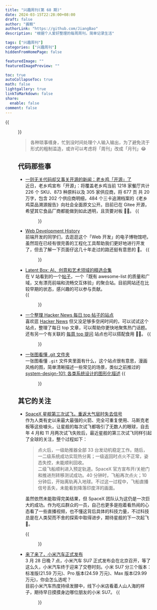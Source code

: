 ```yaml
---
title: "兴趣周刊(第 68 期)"
date: 2024-03-15T22:28:00+08:00
draft: false
author: "酱鲍"
authorLink: "https://github.com/JiangBao"
description: "根据个人爱好整理的每周周刊，简单记录生活"

tags: ["兴趣周刊"]
categories: ["兴趣周刊"]
hiddenFromHomePage: false

featuredImage: ""
featuredImagePreview: ""

toc: true
autoCollapseToc: true
math: false
lightgallery: true
linkToMarkdown: false
share:
  enable: false
comment: false
---
```


<!--more-->
{{<figure src="https://jiangbao-1258001083.cos.ap-shanghai.myqcloud.com/xiangjiang0404.jpg" title="雨天的湘江边，有种赛博朋克的感觉">}}

> 各种琐事缠身，忙到没时间处理个人输入输出，为了避免流于形式的粗制滥造，或许可以考虑将「周刊」改成「月刊」😂

## 代码那些事
* [一则无关代码却又事关开源的新闻：老乡鸡「开源」了](https://gitee.com/lxjchina/traceability-report-of-dishes)  
近日，老乡鸡宣布「开源」：将覆盖老乡鸡当前 1218 家餐厅共计 226 个 SKU、873 种原料以及 305 家供应商，将 677 页 共 20 万字，包含 202 个供应商明细，484 个三卡追溯档案的《老乡鸡菜品溯源报告》向社会全面原文公开。目前已在 Gitee 开源，希望其它食品厂商都能做到如此透明，且货要对板 👍🏻。
{{<figure src="https://jiangbao-1258001083.cos.ap-shanghai.myqcloud.com/lxjgitee.jpg">}}

* [Web Development History](https://webdevelopmenthistory.com/index/)  
前端开发的同学们，去逛逛这个「Web 开发」的电子博物馆吧，虽然现在已经有很完善的工程化工具帮助我们更好地进行开发了，但去了解一下页面仔这几十年走过的路还挺有意思的 🐶。
{{<figure src="https://jiangbao-1258001083.cos.ap-shanghai.myqcloud.com/webdevhistory.jpg">}}

* [Latent Box: AI、创意和艺术领域的精选合集](https://latentbox.com/zh)  
在 V 站看到的一个[帖子](https://www.v2ex.com/t/1031655)，一个「既有 awesome-list 的质量和广域，又有漂亮前端和流畅交互体验」的聚合站。目前网站还在比较早期的状态，感兴趣的可以参与贡献。  
{{<figure src="https://jiangbao-1258001083.cos.ap-shanghai.myqcloud.com/latentbox.jpg">}}

* [一个整理 Hacker News 每日 top 帖子的站点](https://www.daemonology.net/hn-daily/)  
喜欢逛 [Hacker News](https://news.ycombinator.com/) 但又没足够多空闲时间的，可以试试这个站点，整理了每日 top 文章，可以帮助你更快地聚焦热门话题。还有另一个有关联的 [每周 top 提问](https://www.daemonology.net/hn-weekly-ask/) 站点也可以搭配食用 👍🏻。
{{<figure src="https://jiangbao-1258001083.cos.ap-shanghai.myqcloud.com/hackernewsdaily.jpg">}}

* [一张图看懂 .git 文件夹](https://wizardzines.com/comics/inside-git/)  
一张图看懂 `.git` 文件夹里面有什么，这个站点很有意思，漫画风格的图，简单清晰描述一些常见的场景，类似之前推过的 [system-design-101: 各类系统设计的图形化描述](https://github.com/ByteByteGoHq/system-design-101) 
{{<figure src="https://jiangbao-1258001083.cos.ap-shanghai.myqcloud.com/inside-git.jpg">}}

## 其它的关注
* [SpaceX 星舰第三次试飞，重返大气层时失去信号](https://www.36kr.com/p/2689606492761733)  
作为人类有史以来最大最强的火箭、完全可重复使用、马斯克老板等这些噱头，让星舰的每次试飞都吸引了无数人的眼球，自去年 4 月和 11 月两次试飞失败后，最近星舰的第三次试飞同样引起了全球的关注，整个过程如下：
  > 点火后，一级助推器全部 33 台发动机稳定工作。随后，一二级系统成功实现热分离；一级返回时点火不正常，姿态失控，未能顺利回收。  
  > 二级飞船顺利进入预定轨道。SpaceX 官方宣布开/关舱门和推进剂转移测试成功。40 分钟时，飞船再次点火；10 分钟后，开始离轨再入地球。不过这一过程中，飞船直播信号丢失，未能看到降落印度洋的画面。

  虽然依然未能取得完美结果，但 SpaceX 团队认为这仍是一次巨大的成功。作为吃瓜群众的一员，自己也更多是抱着看热闹的心态看了一些直播视频，也不懂这背后具体的科技力量，不过科技总是在人类契而不舍的探索中取得进步，期待星舰的下一次起飞 🚀。

  {{<figure src="https://jiangbao-1258001083.cos.ap-shanghai.myqcloud.com/xingjian3.jpeg">}}

* [来了来了，小米汽车正式发布](https://wallstreetcn.com/articles/3711563)  
3 月 28 日晚 7 点，小米汽车 SU7 正式发布会在北京召开，等了这么久，小米汽车终于迎来了交卷时刻。小米 SU7 分三个版本：标准版(21.59 万元)、Pro 版本(24.59 万元)、Max 版本(29.99 万元)，你会怎么选呢？  
目前小米汽车热度持续发酵中，线下小米店看着人山人海的样子，期待早日摸摸身边哪位朋友的小米 SU7。
{{<figure src="https://jiangbao-1258001083.cos.ap-shanghai.myqcloud.com/xiaomisu7.jpeg">}}
